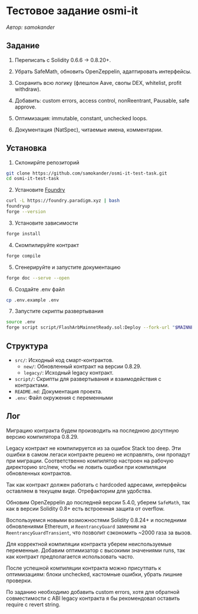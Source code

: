 # Тестовое задание osmi-it

_Автор: samokander_

## Задание

1. Переписать с Solidity 0.6.6 → 0.8.20+.

2. Убрать SafeMath, обновить OpenZeppelin, адаптировать интерфейсы.

3. Сохранить всю логику (флешлон Aave, свопы DEX, whitelist, profit withdraw).

4. Добавить: custom errors, access control, nonReentrant, Pausable, safe approve.

5. Оптимизация: immutable, constant, unchecked loops.

6. Документация (NatSpec), читаемые имена, комментарии.

## Установка

1. Склонирйте репозиторий

```bash
git clone https://github.com/samokander/osmi-it-test-task.git
cd osmi-it-test-task
```

2. Установите [Foundry](https://getfoundry.sh/)

```bash
curl -L https://foundry.paradigm.xyz | bash
foundryup
forge --version
```

3. Установите зависимости

```bash
forge install
```

4. Скомпилируйте контракт

```bash
forge compile
```

5. Сгенерируйте и запустите документацию

```bash
forge doc --serve --open
```

6. Создайте .env файл

```bash
cp .env.example .env
```

7. Запустите скрипты развертывания

```bash
source .env
forge script script/FlashArbMainnetReady.sol:Deploy --fork-url "$MAINNET_RPC_URL"
```

## Структура

- `src/`: Исходный код смарт-контрактов.
  - `new/`: Обновленный контракт на версии 0.8.29.
  - `legacy/`: Исходный legacy контракт.
- `script/`: Скрипты для развертывания и взаимодействия с контрактами.
- `README.md`: Документация проекта.
- `.env`: Файл окружения с переменными

## Лог

Миграцию контракта будем производить на последнюю досутпную версию компилятора 0.8.29.

Legacy контракт не компилируется из за ошибок Stack too deep. Эти ошибки в самом легаси контракте решено не исправлять, они пропадут при миграции. Соответственно компилятор настроен на рабочую директорию src/new, чтобы не ловить ошибки при компиляции обновленных контрактов.

Так как контракт должен работать с hardcoded адресами, интерфейсы оставляем в текущем виде. Отрефакторим для удобства.

Обновим OpenZeppelin до последней версии 5.4.0, уберем `SafeMath`, так как в версии Solidity 0.8+ есть встроенная защита от overflow.

Воспользуемся новыми возможностями Solidity 0.8.24+ и последними обновлениями Ethereum, и `ReentrancyGuard` заменим на `ReentrancyGuardTransient`, что позволит сэкономить ~2000 газа за вызов.

Для корректной компиляции контракта уберем неиспользуемые переменные. Добавим оптимизатор с высокими значениями runs, так как контракт предполагается использовать часто.

После успешной компиляции контракта можно присутпать к оптимизациям: блоки unchecked, кастомные ошибки, убрать лишние проверки.

По заданию необходимо добавить custom errors, хотя для обратной совместимости с ABI legacy контракта я бы рекомендовал оставить require с revert string.
